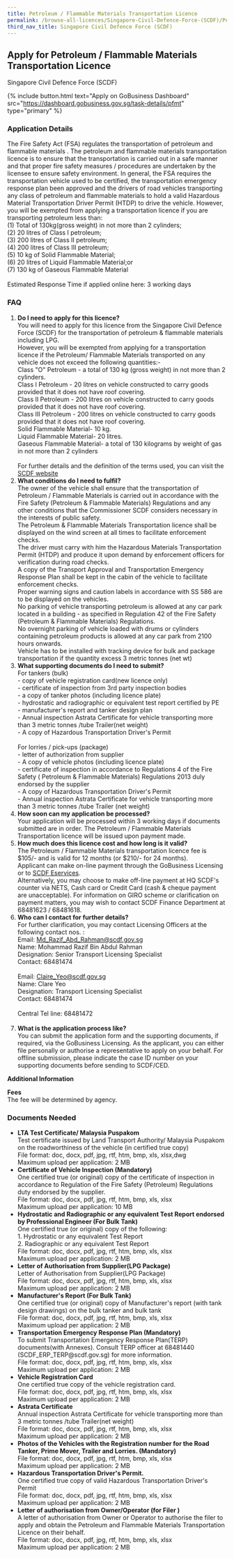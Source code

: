 ```yaml
---
title: Petroleum / Flammable Materials Transportation Licence
permalink: /browse-all-licences/Singapore-Civil-Defence-Force-(SCDF)/Petroleum---Flammable-Materials-Transportation-Licence
third_nav_title: Singapore Civil Defence Force (SCDF)
---
```


## Apply for Petroleum / Flammable Materials Transportation Licence

Singapore Civil Defence Force (SCDF)

{% include button.html text="Apply on GoBusiness Dashboard" src="https://dashboard.gobusiness.gov.sg/task-details/pfmt" type="primary" %}

<H3>Application Details</H3>

<p>The Fire Safety Act (FSA) regulates the transportation of petroleum and flammable materials . The petroleum and flammable materials transportation licence is to ensure that the transportation is carried out in a safe manner and that proper fire safety measures / procedures are undertaken by the licensee to ensure safety environment. In general, the FSA requires the transportation vehicle used to be certified, the transportation emergency response plan been approved and the drivers of road vehicles transporting any class of petroleum and flammable materials to hold a valid Hazardous Material Transportation Driver Permit (HTDP) to drive the vehicle. However, you will be exempted from applying a transportation licence if you are transporting petroleum less than: <br>(1) Total of 130kg(gross weight) in not more than 2 cylinders; <br>(2) 20 litres of Class I petroleum; <br>(3) 200 litres of Class II petroleum; <br>(4) 200 litres of Class III petroleum; <br>(5) 10 kg of Solid Flammable Material; <br>(6) 20 litres of Liquid Flammable Material;or<br>(7) 130 kg of Gaseous Flammable Material <br><br>Estimated Response Time if applied online here: 3 working days</p>
<h3>FAQ</h3>
<ol>
<li><strong> Do I need to apply for this licence?</strong><br>You will need to apply for this licence from the Singapore Civil Defence Force (SCDF) for the transportation of petroleum &amp; flammable materials including LPG.<br>However, you will be exempted from applying for a transportation licence if the Petroleum/ Flammable Materials transported on any vehicle does not exceed the following quantities:-<br>Class "O" Petroleum - a total of 130 kg (gross weight) in not more than 2 cylinders.<br>Class I Petroleum - 20 litres on vehicle constructed to carry goods provided that it does not have roof covering.<br>Class II Petroleum - 200 litres on vehicle constructed to carry goods provided that it does not have roof covering.<br>Class III Petroleum - 200 litres on vehicle constructed to carry goods provided that it does not have roof covering. <br>Solid Flammable Material- 10 kg. <br>Liquid Flammable Material- 20 litres. <br>Gaseous Flammable Material- a total of 130 kilograms by weight of gas in not more than 2 cylinders<br><br>For further details and the definition of the terms used, you can visit the <a href="https://www.scdf.gov.sg/home/fire-safety/petroleum-and-flammable-material-licences/information-of-p-fm-transport-licence" target="_blank" rel="noopener">SCDF website</a></li>
<li><strong>What conditions do I need to fulfil?</strong><br>The owner of the vehicle shall ensure that the transportation of Petroleum / Flammable Materials is carried out in accordance with the Fire Safety (Petroleum &amp; Flammable Materials) Regulations and any other conditions that the Commissioner SCDF considers necessary in the interests of public safety.<br>The Petroleum &amp; Flammable Materials Transportation licence shall be displayed on the wind screen at all times to facilitate enforcement checks.<br>The driver must carry with him the Hazardous Materials Transportation Permit (HTDP) and produce it upon demand by enforcement officers for verification during road checks.<br>A copy of the Transport Approval and Transportation Emergency Response Plan shall be kept in the cabin of the vehicle to facilitate enforcement checks.<br>Proper warning signs and caution labels in accordance with SS 586 are to be displayed on the vehicles.<br>No parking of vehicle transporting petroleum is allowed at any car park located in a building - as specified in Regulation 42 of the Fire Safety (Petroleum &amp; Flammable Materials) Regulations.<br>No overnight parking of vehicle loaded with drums or cylinders containing petroleum products is allowed at any car park from 2100 hours onwards.<br>Vehicle has to be installed with tracking device for bulk and package transportation if the quantity excess 3 metric tonnes (net wt)</li>
<li><strong>What supporting documents do I need to submit?</strong><br>For tankers (bulk)<br>- copy of vehicle registration card(new licence only)<br>- certificate of inspection from 3rd party inspection bodies<br>- a copy of tanker photos (including licence plate)<br>- hydrostatic and radiographic or equivalent test report certified by PE<br>- manufacturer's report and tanker design plan<br>- Annual inspection Astrata Certificate for vehicle transporting more than 3 metric tonnes /tube Trailer(net weight)<br>- A copy of Hazardous Transportation Driver's Permit<br><br>For lorries / pick-ups (package)<br>- letter of authorization from supplier<br>- A copy of vehicle photos (including licence plate)<br>- certificate of inspection in accordance to Regulations 4 of the Fire Safety ( Petroleum &amp; Flammable Materials) Regulations 2013 duly endorsed by the supplier<br>- A copy of Hazardous Transportation Driver's Permit<br>- Annual inspection Astrata Certificate for vehicle transporting more than 3 metric tonnes /tube Trailer (net weight)</li>
<li><strong>How soon can my application be processed?</strong><br>Your application will be processed within 3 working days if documents submitted are in order. The Petroleum / Flammable Materials Transportation licence will be issued upon payment made.</li>
<li><strong>How much does this licence cost and how long is it valid?</strong><br>The Petroleum / Flammable Materials transportation licence fee is $105/- and is valid for 12 months (or $210/- for 24 months).<br>Applicant can make on-line payment through the GoBusiness Licensing or to <a href="https://eservices1.scdf.gov.sg/fisops/SCDF-ESERVICES.action?app=EPAYMENT" target="_blank" rel="noopener">SCDF Eservices</a>.<br>Alternatively, you may choose to make off-line payment at HQ SCDF's counter via NETS, Cash card or Credit Card (cash &amp; cheque payment are unacceptable). For information on GIRO scheme or clarification on payment matters, you may wish to contact SCDF Finance Department at <a>68481623</a> / <a>68481618</a>.</li>
<li><strong>Who can I contact for further details?</strong><br>For further clarification, you may contact Licensing Officers at the following contact nos. :<br>Email: <a href="mailto:Md_Razif_Abd_Rahman@scdf.gov.sg" target="_blank" rel="noopener">Md_Razif_Abd_Rahman@scdf.gov.sg</a><br>Name: Mohammad Razif Bin Abdul Rahman<br>Designation: Senior Transport Licensing Specialist<br>Contact: <a>68481474</a><br><br>Email: <a href="Claire_Yeo@scdf.gov.sg" target="_blank" rel="noopener">Claire_Yeo@scdf.gov.sg</a><br>Name: Clare Yeo<br>Designation:&nbsp;Transport Licensing Specialist<br>Contact: <a>68481474</a><br><br>Central Tel line: <a>68481472</a><br><br></li>
<li><strong>What is the application process like?</strong><br>You can submit the application form and the supporting documents, if required, via the GoBusiness Licensing. As the applicant, you can either file personally or authorise a representative to apply on your behalf. For offline submission, please indicate the case ID number on your supporting documents before sending to SCDF/CED.</li>
</ol>

<strong>Additional Information</strong>

<p><strong>Fees</strong><br>
The fee will be determined by agency.
</p>


<H3>Documents Needed</H3>

<ul>
<li><strong>LTA Test Certificate/ Malaysia Puspakom</strong><br />Test certificate issued by Land Transport Authority/ Malaysia Puspakom on the roadworthiness of the vehicle (in certified true copy)<br>
File format: doc, docx, pdf, jpg, rtf, htm, bmp, xls, xlsx,dwg<br>
Maximum upload per application: 2 MB
</li>
<li><strong>Certificate of Vehicle Inspection (Mandatory)</strong><br />One certified true (or original) copy of the certificate of inspection in accordance to Regulation of the Fire Safety (Petroleum) Regulations duty endorsed by the supplier.<br>
File format: doc, docx, pdf, jpg, rtf, htm, bmp, xls, xlsx<br>
Maximum upload per application: 10 MB
</li>
<li><strong>Hydrostatic and Radiographic or any equivalent Test Report endorsed by Professional Engineer (For Bulk Tank)</strong><br />One certified true (or original) copy of the following:<br />1. Hydrostatic or any equivalent Test Report<br />2. Radiographic or any equivalent Test Report<br>
File format: doc, docx, pdf, jpg, rtf, htm, bmp, xls, xlsx<br>
Maximum upload per application: 2 MB
</li>
<li><strong>Letter of Authorisation from Supplier(LPG Package)</strong><br />Letter of Authorisation from Supplier(LPG Package)<br>
File format: doc, docx, pdf, jpg, rtf, htm, bmp, xls, xlsx<br>
Maximum upload per application: 2 MB
</li>
<li><strong>Manufacturer's Report (For Bulk Tank)</strong><br />One certified true (or original) copy of Manufacturer's report (with tank design drawings) on the bulk tanker and bulk tank<br>
File format: doc, docx, pdf, jpg, rtf, htm, bmp, xls, xlsx<br>
Maximum upload per application: 2 MB
</li>
<li><strong>Transportation Emergency Response Plan (Mandatory)</strong><br />To submit Transportation Emergency Response Plan(TERP) documents(with Annexes). Consult TERP officer at 68481440 (SCDF_ERP_TERP@scdf.gov.sg) for more information.<br>
File format: doc, docx, pdf, jpg, rtf, htm, bmp, xls, xlsx<br>
Maximum upload per application: 2 MB
</li>
<li><strong>Vehicle Registration Card</strong><br />One certified true copy of the vehicle registration card.<br>
File format: doc, docx, pdf, jpg, rtf, htm, bmp, xls, xlsx<br>
Maximum upload per application: 2 MB
</li>
<li><strong>Astrata Certificate</strong><br />Annual inspection Astrata Certificate for vehicle transporting more than 3 metric tonnes /tube Trailer(net weight)<br>
File format: doc, docx, pdf, jpg, rtf, htm, bmp, xls, xlsx<br>
Maximum upload per application: 2 MB
</li>
<li><strong>Photos of the Vehicles with the Registration number for the Road Tanker, Prime Mover, Trailer and Lorries. (Mandatory)</strong><br>
File format: doc, docx, pdf, jpg, rtf, htm, bmp, xls, xlsx<br>
Maximum upload per application: 2 MB
</li>
<li><strong>Hazardous Transportation Driver's Permit.</strong><br />One certified true copy of valid Hazardous Transportation Driver's Permit<br>
File format: doc, docx, pdf, jpg, rtf, htm, bmp, xls, xlsx<br>
Maximum upload per application: 2 MB
</li>
<li><strong>Letter of authorisation from Owner/Operator (for Filer )</strong><br />A letter of authorisation from Owner or Operator to authorise the filer to apply and obtain the Petroleum and Flammable Materials Transportation Licence on their behalf.<br>
File format: doc, docx, pdf, jpg, rtf, htm, bmp, xls, xlsx<br>
Maximum upload per application: 2 MB
</li>
</ul>


